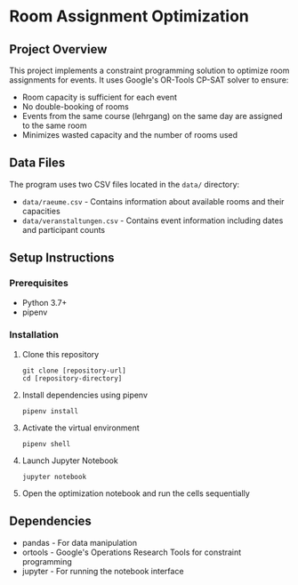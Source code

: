 
# Room Assignment Optimization

## Project Overview
This project implements a constraint programming solution to optimize room assignments for events. It uses Google's OR-Tools CP-SAT solver to ensure:
- Room capacity is sufficient for each event
- No double-booking of rooms
- Events from the same course (lehrgang) on the same day are assigned to the same room
- Minimizes wasted capacity and the number of rooms used

## Data Files
The program uses two CSV files located in the `data/` directory:
- `data/raeume.csv` - Contains information about available rooms and their capacities
- `data/veranstaltungen.csv` - Contains event information including dates and participant counts

## Setup Instructions

### Prerequisites
- Python 3.7+
- pipenv

### Installation

1. Clone this repository
   ```
   git clone [repository-url]
   cd [repository-directory]
   ```

2. Install dependencies using pipenv
   ```
   pipenv install
   ```

3. Activate the virtual environment
   ```
   pipenv shell
   ```

4. Launch Jupyter Notebook
   ```
   jupyter notebook
   ```

5. Open the optimization notebook and run the cells sequentially

## Dependencies
- pandas - For data manipulation
- ortools - Google's Operations Research Tools for constraint programming
- jupyter - For running the notebook interface
